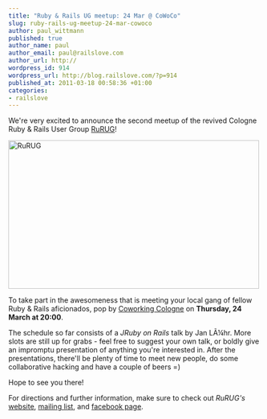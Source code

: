 ```yaml
--- 
title: "Ruby & Rails UG meetup: 24 Mar @ CoWoCo"
slug: ruby-rails-ug-meetup-24-mar-cowoco
author: paul_wittmann
published: true
author_name: paul
author_email: paul@railslove.com
author_url: http://
wordpress_id: 914
wordpress_url: http://blog.railslove.com/?p=914
published_at: 2011-03-18 00:58:36 +01:00
categories: 
- railslove
---
```

We're very excited to announce the second meetup of the revived Cologne Ruby &amp; Rails User Group <a href="http://www.rurug.de">RuRUG</a>!

<a href="http://rurug.de"><img class="aligncenter size-full wp-image-916" title="rurug_image" src="http://f.cl.ly/items/3g2q0p3U3Z2z20043m47/RuRUG.png" alt="RuRUG" width="500" height="296" /></a>

To take part in the awesomeness that is meeting your local gang of fellow Ruby &amp; Rails aficionados, pop by <a href="http://www.coworkingcologne.de">Coworking Cologne</a> on <strong>Thursday, 24 March at 20:00</strong>.

The schedule so far consists of a <em>JRuby on Rails</em> talk by Jan L&Atilde;&frac14;hr. More slots are still up for grabs - feel free to suggest your own talk, or boldly give an impromptu presentation of anything you're interested in. After the presentations, there'll be plenty of time to meet new people, do some collaborative hacking and have a couple of beers =)

Hope to see you there!

For directions and further information, make sure to check out <em>RuRUG's</em> <a href="http://rurug.de">website</a>, <a href="http://ml01.ispgateway.de/mailman/listinfo/liste_rurug.de">mailing list</a>, and <a href="http://www.facebook.com/pages/RuRUG/186981551346705">facebook page</a>.
